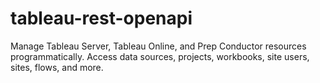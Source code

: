 # tableau-rest-openapi
Manage Tableau Server, Tableau Online, and Prep Conductor resources programmatically. Access data sources, projects, workbooks, site users, sites, flows, and more.
